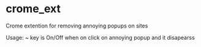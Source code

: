 # crome_ext

Crome extention for removing annoying popups on sites

Usage: ~ key is On/Off
when on click on annoying popup and it disapearss
